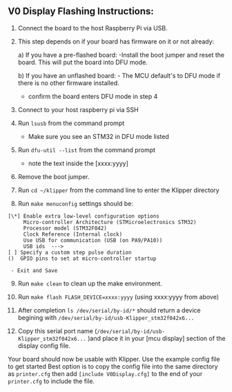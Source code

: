 ## V0 Display Flashing Instructions:

1) Connect the board to the host Raspberry Pi via USB.

2) This step depends on if your board has firmware on it or not already:

	a) If you have a pre-flashed board:
		-Install the boot jumper and reset the board. This will put the board into DFU mode.
	
	b) If you have an unflashed board:
		- The MCU default's to DFU mode if there is no other firmware installed.
		
	 - confirm the board enters DFU mode in step 4
	
3) Connect to your host raspberry pi via SSH

4) Run `lsusb` from the command prompt
	- Make sure you see an STM32 in DFU mode listed
	
5) Run `dfu-util --list` from the command prompt
	- note the text inside the [xxxx:yyyy]
	
6) Remove the boot jumper.

7) Run `cd ~/klipper` from the command line to enter the Klipper directory

8) Run `make menuconfig` settings should be:

```
[\*] Enable extra low-level configuration options 
     Micro-controller Architecture (STMicroelectronics STM32)
     Processor model (STM32F042)
     Clock Reference (Internal clock)
     Use USB for communication (USB (on PA9/PA10))
     USB ids  --->
[ ] Specify a custom step pulse duration
()  GPIO pins to set at micro-controller startup
```

	 - Exit and Save

9) Run `make clean` to clean up the make environment.

10) Run `make flash FLASH_DEVICE=xxxx:yyyy` (using xxxx:yyyy from above)

11) After completion `ls /dev/serial/by-id/*` should return a device begining with `/dev/serial/by-id/usb-Klipper_stm32f042x6...` 

12) Copy this serial port name (`/dev/serial/by-id/usb-Klipper_stm32f042x6...` )and place it in your [mcu display] section of the display config file.

Your board should now be usable with Klipper. Use the example config file to get started
Best option is to copy the config file into the same directory as `printer.cfg` then add `[include V0Display.cfg]` to the end of your `printer.cfg` to include the file.
